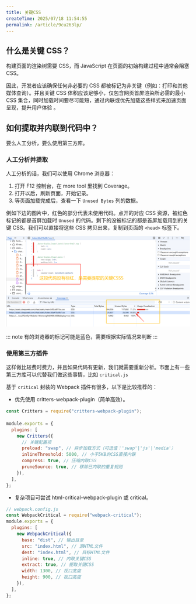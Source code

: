 ```yaml
---
title: 关键CSS
createTime: 2025/07/18 11:54:55
permalink: /article/9cu263lp/
---
```


## 什么是关键 CSS？

构建页面的渲染树需要 CSS，而 JavaScript 在页面的初始构建过程中通常会阻塞 CSS。

因此，开发者应该确保任何非必要的 CSS 都被标记为非关键（例如：打印和其他媒体查询）。并且关键 CSS 体积应该足够小，仅包含网页首屏渲染所必需的最小 CSS 集合，同时加载时间要尽可能短，通过内联或优先加载这些样式来加速页面呈现，提升用户体验 ‌。

## 如何提取并内联到代码中？

要么人工分析，要么使用第三方库。

### 人工分析并提取

人工分析的话，我们可以使用 Chrome 浏览器：

1. 打开 F12 控制台，在 more tool 里找到 Coverage。
2. 打开以后，刷新页面，开始记录。
3. 等页面加载完成后，查看一下 `Unused Bytes` 列的数据。

例如下边的图片中，红色的部分代表未使用代码。点开的对应 CSS 资源，被红色标记的都是首屏加载时 `Unused` 的代码。剩下的没被标记的都是首屏加载用到的关键 CSS。我们可以直接将这些 CSS 拷贝出来，复制到页面的 `<head>` 标签下。

![coverage](./assert/1.png)

::: note 有的浏览器的标记可能是蓝色，需要根据实际情况来判断
:::

### 使用第三方插件

这样做比较费时费力，并且如果代码有更新，我们就需要重新分析。市面上有一些第三方库可以代替我们做这些事情，比如 `critical.js`

基于 `critical` 封装的 Webpack 插件有很多，以下是比较推荐的：

- 优先使用 critters-webpack-plugin（简单高效）。

```js
const Critters = require("critters-webpack-plugin");

module.exports = {
  plugins: [
    new Critters({
      // 关键配置项
      preload: "swap", // 异步加载方式（可选值：'swap'|'js'|'media'）
      inlineThreshold: 5000, // 小于5KB的CSS直接内联
      compress: true, // 压缩内联CSS
      pruneSource: true, // 移除已内联的重复规则
    }),
  ],
};
```

- 复杂项目可尝试 html-critical-webpack-plugin 或 critical。

```js
// webpack.config.js
const WebpackCritical = require("webpack-critical");
module.exports = {
  plugins: [
    new WebpackCritical({
      base: "dist", // 输出目录
      src: "index.html", // 源HTML文件
      dest: "index.html", // 目标HTML文件
      inline: true, // 内联关键CSS
      extract: true, // 提取关键CSS
      width: 1300, // 视口宽度
      height: 900, // 视口高度
    }),
  ],
};
```
